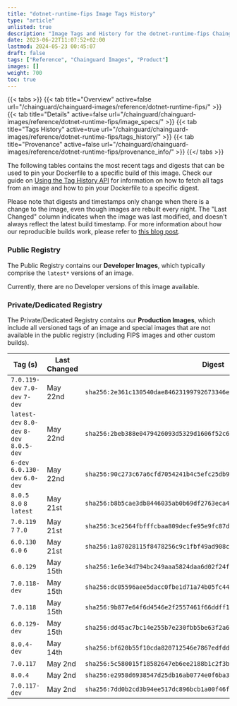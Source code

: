 ```yaml
---
title: "dotnet-runtime-fips Image Tags History"
type: "article"
unlisted: true
description: "Image Tags and History for the dotnet-runtime-fips Chainguard Image"
date: 2023-06-22T11:07:52+02:00
lastmod: 2024-05-23 00:45:07
draft: false
tags: ["Reference", "Chainguard Images", "Product"]
images: []
weight: 700
toc: true
---
```


{{< tabs >}}
{{< tab title="Overview" active=false url="/chainguard/chainguard-images/reference/dotnet-runtime-fips/" >}}
{{< tab title="Details" active=false url="/chainguard/chainguard-images/reference/dotnet-runtime-fips/image_specs/" >}}
{{< tab title="Tags History" active=true url="/chainguard/chainguard-images/reference/dotnet-runtime-fips/tags_history/" >}}
{{< tab title="Provenance" active=false url="/chainguard/chainguard-images/reference/dotnet-runtime-fips/provenance_info/" >}}
{{</ tabs >}}

The following tables contains the most recent tags and digests that can be used to pin your Dockerfile to a specific build of this image. Check our guide on [Using the Tag History API](/chainguard/chainguard-images/using-the-tag-history-api/) for information on how to fetch all tags from an image and how to pin your Dockerfile to a specific digest.

Please note that digests and timestamps only change when there is a change to the image, even though images are rebuilt every night. The "Last Changed" column indicates when the image was last modified, and doesn't always reflect the latest build timestamp. For more information about how our reproducible builds work, please refer to [this blog post](https://www.chainguard.dev/unchained/reproducing-chainguards-reproducible-image-builds).

### Public Registry
The Public Registry contains our **Developer Images**, which typically comprise the `latest*` versions of an image.

Currently, there are no Developer versions of this image available.

### Private/Dedicated Registry
The Private/Dedicated Registry contains our **Production Images**, which include all versioned tags of an image and special images that are not available in the public registry (including FIPS images and other custom builds).

| Tag (s)                                     | Last Changed | Digest                                                                    |
|---------------------------------------------|--------------|---------------------------------------------------------------------------|
|  `7.0.119-dev` `7.0-dev` `7-dev`            | May 22nd     | `sha256:2e361c130540dae84623199792673346ef94847b3eec44d8ded13627c10a37e9` |
|  `latest-dev` `8.0-dev` `8-dev` `8.0.5-dev` | May 22nd     | `sha256:2beb388e0479426093d5329d1606f52c69614d9983dcf6bd4dd895ff074f4b42` |
|  `6-dev` `6.0.130-dev` `6.0-dev`            | May 22nd     | `sha256:90c273c67a6cfd7054241b4c5efc25db9fc1ceb7c65e060a2b4e9da2f509af99` |
|  `8.0.5` `8.0` `8` `latest`                 | May 21st     | `sha256:b8b5cae3db8446035ab0b69df2763eca43cf62140e32a22dc40b0716ccf96286` |
|  `7.0.119` `7` `7.0`                        | May 21st     | `sha256:3ce2564fbfffcbaa809decfe95e9fc87dc9b4969826a3dfe301f91381769a813` |
|  `6.0.130` `6.0` `6`                        | May 21st     | `sha256:1a87028115f8478256c9c1fbf49ad908c4e3435d23a3acee073efe8d65072f6b` |
|  `6.0.129`                                  | May 15th     | `sha256:1e6e34d794bc249aaa5824daa6d02f24f3b351056518a45450764a1537db0988` |
|  `7.0.118-dev`                              | May 15th     | `sha256:dc05596aee5dacc0fbe1d71a74b05fc445c9b6ffeab89e02787290c54d95e500` |
|  `7.0.118`                                  | May 15th     | `sha256:9b877e64f6d4546e2f2557461f66ddff17d4142d55e480dec341fc90d61b1299` |
|  `6.0.129-dev`                              | May 15th     | `sha256:dd45ac7bc14e255b7e230fbb5be63f2a61ccb01f7d15b919e03e5b5360a93a13` |
|  `8.0.4-dev`                                | May 14th     | `sha256:bf620b55f10cda820712546e7867edfdd15d0a676dfa5d0e9b2e8c0dd3648f89` |
|  `7.0.117`                                  | May 2nd      | `sha256:5c580015f18582647eb6ee2188b1c2f3b4aaff279fc5a9e52d8803cbec9cea2e` |
|  `8.0.4`                                    | May 2nd      | `sha256:e2958d6938547d25db16ab0774e0f6ba3a58aeb3685289752a7b1dbb278eb748` |
|  `7.0.117-dev`                              | May 2nd      | `sha256:7dd0b2cd3b94ee517dc896bcb1a00f46f6246356d82c606ce85a4ec181ffc950` |

